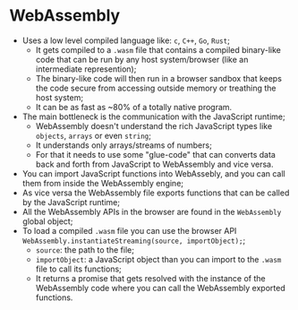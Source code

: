 # WebAssembly

- Uses a low level compiled language like: `c`, `C++`, `Go`, `Rust`;
    - It gets compiled to a `.wasm` file that contains a compiled binary-like code that can be run by any host system/browser (like an intermediate represention);
    - The binary-like code will then run in a browser sandbox that keeps the code secure from accessing outside memory or treathing the host system;
    - It can be as fast as ~80% of a totally native program.
- The main bottleneck is the communication with the JavaScript runtime;
    - WebAssembly doesn't understand the rich JavaScript types like `objects`, `arrays` or even `string`;
    - It understands only arrays/streams of numbers;
    - For that it needs to use some "glue-code" that can converts data back and forth from JavaScript to WebAssembly and vice versa.
- You can import JavaScript functions into WebAssebly, and you can call them from inside the WebAssembly engine;
- As vice versa the WebAssembly file exports functions that can be called by the JavaScript runtime;
- All the WebAssembly APIs in the browser are found in the `WebAssembly` global object;
- To load a compiled `.wasm` file you can use the browser API `WebAssembly.instantiateStreaming(source, importObject);`;
    - `source`: the path to the file;
    - `importObject`: a JavaScript object than you can import to the `.wasm` file to call its functions;
    - It returns a promise that gets resolved with the instance of the WebAssembly code where you can call the WebAssembly exported functions.
    